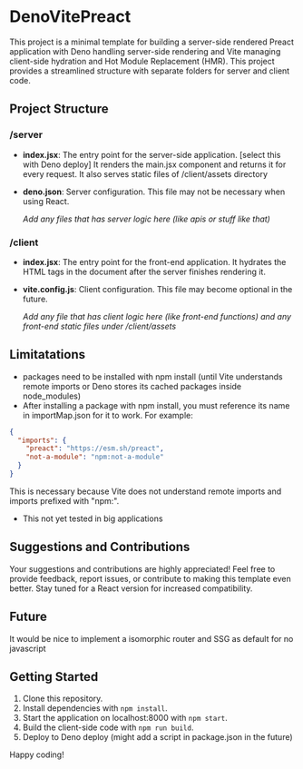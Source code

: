 # DenoVitePreact
This project is a minimal template for building a server-side rendered Preact application with Deno handling server-side rendering and Vite managing client-side hydration and Hot Module Replacement (HMR). This project provides a streamlined structure with separate folders for server and client code.


## Project Structure




### /server

- **index.jsx**: The entry point for the server-side application. [select this with Deno deploy]
  It renders the main.jsx component and returns it for every request. It also serves static files of /client/assets directory
- **deno.json**: Server configuration. This file may not be necessary when using React.

  *Add any files that has server logic here (like apis or stuff like that)*


### /client

- **index.jsx**: The entry point for the front-end application. It hydrates the HTML tags in the document after the server finishes rendering it.
- **vite.config.js**: Client configuration. This file may become optional in the future.

  *Add any file that has client logic here (like front-end functions) and any front-end static files under /client/assets*
  

## Limitatations
- packages need to be installed with npm install (until Vite understands remote imports or Deno stores its cached packages inside node_modules)
-  After installing a package with npm install, you must reference its name in importMap.json for it to work. For example:

```json
{
  "imports": {
    "preact": "https://esm.sh/preact",
    "not-a-module": "npm:not-a-module"
  }
}
```


This is necessary because Vite does not understand remote imports and imports prefixed with "npm:".
- This not yet tested in big applications


## Suggestions and Contributions

Your suggestions and contributions are highly appreciated! Feel free to provide feedback, report issues, or contribute to making this template even better. Stay tuned for a React version for increased compatibility.

## Future
It would be nice to implement a isomorphic router and SSG as default for no javascript


## Getting Started

1. Clone this repository.
2. Install dependencies with `npm install`.
3. Start the application on localhost:8000 with `npm start`.
4. Build the client-side code with `npm run build`.
6. Deploy to Deno deploy (might add a script in package.json in the future)

Happy coding!


